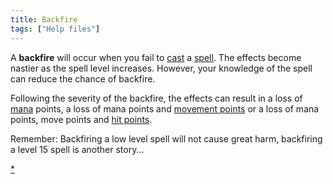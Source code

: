 ```yaml
---
title: Backfire
tags: ["Help files"]
---
```

A **backfire** will occur when you fail to [cast](cast "wikilink") a
[spell](spell "wikilink"). The effects become nastier as the spell level
increases. However, your knowledge of the spell can reduce the chance of
backfire.

Following the severity of the backfire, the effects can result in a loss
of [mana](mana "wikilink") points, a loss of mana points and [movement
points](movement_points "wikilink") or a loss of mana points, move
points and [hit points](hit_points "wikilink").

Remember: Backfiring a low level spell will not cause great harm,
backfiring a level 15 spell is another story...

[\*](Category:Spells "wikilink")